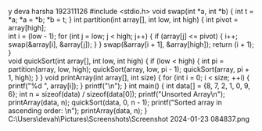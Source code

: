 y deva harsha
192311126
#include <stdio.h>
void swap(int *a, int *b) {
  int t = *a;
  *a = *b;
  *b = t;
}
int partition(int array[], int low, int high) {
  int pivot = array[high];   
  int i = (low - 1);
  for (int j = low; j < high; j++) {
    if (array[j] <= pivot) {
      i++;
      swap(&array[i], &array[j]);
    }
  }
  swap(&array[i + 1], &array[high]);
  return (i + 1);
}       
void quickSort(int array[], int low, int high) {
  if (low < high) {
    int pi = partition(array, low, high);
    quickSort(array, low, pi - 1);
    quickSort(array, pi + 1, high);
  }
}
void printArray(int array[], int size) {
  for (int i = 0; i < size; ++i) {
    printf("%d  ", array[i]);
  }
  printf("\n");
}
int main() {
  int data[] = {8, 7, 2, 1, 0, 9, 6};
  int n = sizeof(data) / sizeof(data[0]);
  printf("Unsorted Array\n");
  printArray(data, n);
  quickSort(data, 0, n - 1);
  printf("Sorted array in ascending order: \n");
  printArray(data, n);
}
C:\Users\devah\Pictures\Screenshots\Screenshot 2024-01-23 084837.png
